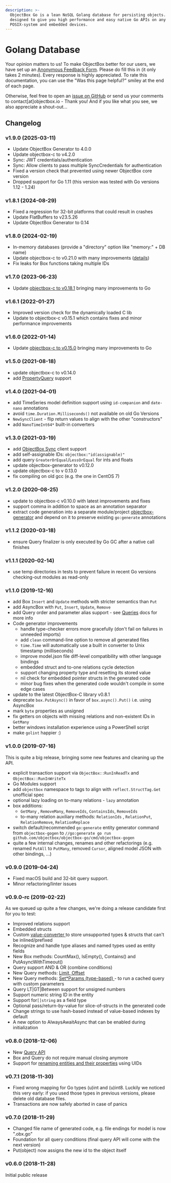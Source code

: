```yaml
---
description: >-
  ObjectBox Go is a lean NoSQL Golang database for persisting objects. It is
  designed to give you high performance and easy native Go APIs on any
  POSIX-system and embedded devices.
---
```


# Golang Database

Your opinion matters to us! To make ObjectBox better for our users, we have set up an [Anonymous Feedback Form](https://forms.gle/bdktGBUmL4m48ruj7). Please do fill this in (it only takes 2 minutes). Every response is highly appreciated. To rate this documentation, you can use the "Was this page helpful?" smiley at the end of each page.

Otherwise, feel free to open an [issue on GitHub](https://github.com/objectbox/objectbox-go/issues) or send us your comments to contact\[at]objectbox.io - Thank you! And if you like what you see, we also appreciate a shout-out...

## Changelog

### v1.9.0 (2025-03-11)

* Update ObjectBox Generator to 4.0.0
* Update objectbox-c to v4.2.0
* Sync: JWT credentials/authentication
* Sync: Allow clients to pass multiple SyncCredentials for authentication
* Fixed a version check that prevented using newer ObjectBox core version
* Dropped support for Go 1.11 (this version was tested with Go versions 1.12 - 1.24)

### v1.8.1 (2024-08-29)

* Fixed a regression for 32-bit platforms that could result in crashes
* Update FlatBuffers to v23.5.26
* Update ObjectBox Generator to 0.14

### v1.8.0 (2024-02-19)

* In-memory databases (provide a "directory" option like "memory:" + DB name)
* Update objectbox-c to v0.21.0 with many improvements ([details](https://cpp.objectbox.io/#id-0.21.0-2024-02-13))
* Fix leaks for Box functions taking multiple IDs

### v1.7.0 (2023-06-23)

* Update [objectbox-c to v0.18.1](https://cpp.objectbox.io/#0.18.1-2023-01-30) bringing many improvements to Go

### v1.6.1 (2022-01-27)

* Improved version check for the dynamically loaded C lib
* Update to objectbox-c v0.15.1 which contains fixes and minor performance improvements

### v1.6.0 (2022-01-14)

* Update [objectbox-c to v0.15.0](https://cpp.objectbox.io/#v0.15.0-2021-12-09) bringing many improvements to Go

### v1.5.0 (2021-08-18)

* update objectbox-c to v0.14.0
* add [PropertyQuery](queries.md#propertyquery) support

### v1.4.0 (2021-04-01)

* add TimeSeries model definition support using `id-companion` and `date-nano` annotations
* avoid `time.Duration.Milliseconds()` not available on old Go Versions
* `NewSyncClient` - flip return values to align with the other "constructors"
* add `NanoTimeInt64*` built-in converters

### v1.3.0 (2021-03-19)

* add [ObjectBox Sync](https://objectbox.io/sync/) client support
* add self-assignable IDs: `objectbox:"id(assignable)"`
* add query `GreaterOrEqual`/`LessOrEqual` for ints and floats
* update objectbox-generator to v0.12.0
* update objectbox-c to v 0.13.0
* fix compiling on old gcc (e.g. the one in CentOS 7)

### v1.2.0 (2020-08-25)

* update to objectbox-c v0.10.0 with latest improvements and fixes
* support comma in addition to space as an annotation separator
* extract code generation into a separate module/project [objectbox-generator](https://app.gitbook.com/s/-LR89ifsSca2Mcwcn53Q/github.com/objectbox/objectbox-generator) and depend on it to preserve existing `go:generate` annotations

### v1.1.2 (2020-03-18)

* ensure Query finalizer is only executed by Go GC after a native call finishes

### v1.1.1 (2020-02-14)

* use temp directories in tests to prevent failure in recent Go versions checking-out modules as read-only

### v1.1.0 (2019-12-16)

* add Box `Insert` and `Update` methods with stricter semantics than `Put`
* add AsyncBox with `Put`, `Insert`, `Update`, `Remove`
* add Query order and parameter alias support - see [Queries](queries.md) docs for more info
* Code generator improvements
  * handle type-checker errors more gracefully (don't fail on failures in unneeded imports)&#x20;
  * add `clean` command-line option to remove all generated files
  * `time.Time` will automatically use a built in converter to Unix timestamp (milliseconds)
  * improve model.json file diff-level compatibility with other language bindings
  * embedded struct and to-one relations cycle detection
  * support changing property type and resetting its stored value
  * nil check for embedded pointer structs in the generated code
  * minor bug fixes when the generated code wouldn't compile in some edge cases
* update to the latest ObjectBox-C library v0.8.1
* deprecate `box.PutAsync()` in favor of `box.async().Put()` i.e. using AsyncBox
* mark `byte` properties as unsigned
* fix getters on objects with missing relations and non-existent IDs in `GetMany`
* better windows installation experience using a PowerShell script
* make `golint` happier :)

### v1.0.0 (2019-07-16)

This is quite a big release, bringing some new features and cleaning up the API.

* explicit transaction support via `ObjectBox::RunInReadTx` and `ObjectBox::RunInWriteTx`
* Go Modules support
* add `objectbox` namespace to tags to align with `reflect.StructTag.Get` unofficial spec
* optional lazy loading on to-many relations - `lazy` annotation
* box additions:
  * `GetMany` , `RemoveMany`, `RemoveIds`, `ContainsIds`, `RemoveIds`
  * to-many relation auxiliary methods: `RelationIds` , `RelationPut`, `RelationRemove`, `RelationReplace`
* switch default/recommended `go:generate` entity generator command from `objectbox-gogen` to  `//go:generate go run github.com/objectbox/objectbox-go/cmd/objectbox-gogen`
* quite a few internal changes, renames and other refactorings (e.g. renamed `PutAll` to `PutMany`, removed `Cursor`, aligned model JSON with other bindings, ...)

### v0.9.0 (2019-04-24)

* Fixed macOS build and 32-bit query support.
* Minor refactoring/linter issues

### v0.9.0-rc (2019-02-22)

As we queued up quite a few changes, we're doing a release candidate first for you to test:

* Improved relations support
* Embedded structs
* Custom [value-converter ](custom-types.md)to store unsupported types & structs that can't be inlined/prefixed
* Recognize and handle type aliases and named types used as entity fields
* New Box methods: CountMax(), IsEmpty(), Contains() and PutAsyncWithTimeout()
* Query support AND & OR (combine conditions)
* New Query methods: [Limit, Offset](queries.md#limit-offset-and-pagination)
* New Query methods: [Set\*Params (type-based) ](queries.md#reusing-queries-and-parameters)- to run a cached query with custom  parameters
* Query LT|GT|Between support for unsigned numbers
* Support numeric string ID in the entity
* Support for`[]string` as a field type
* Optional pass/return-by-value for slice-of-structs in the generated code
* Change strings to use hash-based instead of value-based indexes by default
* A new option to AlwaysAwaitAsync that can be enabled during initialization

### v0.8.0 (2018-12-06)

* New [Query API](queries.md)
* Box and Query do not require manual closing anymore
* Support for [renaming entities and their properties](schema-changes.md) using UIDs

### v0.7.1 (2018-11-30)

* Fixed wrong mapping for Go types (u)int and (u)int8. Luckily we noticed this very early: if you used those types in previous versions, please delete old database files.
* Transactions are now safely aborted in case of panics

### v0.7.0 (2018-11-29)

* Changed file name of generated code, e.g. file endings for model is now ".obx.go"
* Foundation for all query conditions (final query API will come with the next version)
* Put(object) now assigns the new id to the object itself

### v0.6.0 (2018-11-28)

Initial public release
